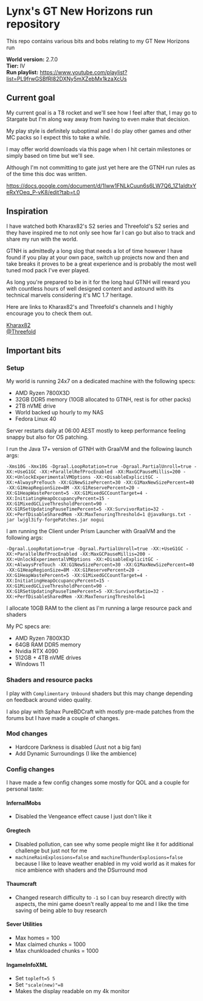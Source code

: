 # Lynx's GT New Horizons run repository

This repo contains various bits and bobs relating to my GT New Horizons run

**World version:** 2.7.0<br/>
**Tier:** IV<br/>
**Run playlist:** https://www.youtube.com/playlist?list=PL9frwGSBfRI82DXNy5mXZebMx1kzaXcUs

## Current goal

My current goal is a T8 rocket and we'll see how I feel after that, I may
go to Stargate but I'm along way away from having to even make that decision.

My play style is definitely suboptimal and I do play other games and other MC
packs so I expect this to take a while.

I may offer world downloads via this page when I hit certain milestones or
simply based on time but we'll see.

Although I'm not committing to gate just yet here are the GTNH run rules as of the time
this doc was written.

https://docs.google.com/document/d/1Iww1FNLkCuun6s6LW7Q6_1Z1aldtxYeRxYOeq_P-vK8/edit?tab=t.0

## Inspiration

I have watched both Kharax82's S2 series and Threefold's S2 series and they
have inspired me to not only see how far I can go but also to track and
share my run with the world.

GTNH is admittedly a long slog that needs a lot of time however I have found
if you play at your own pace, switch up projects now and then and take breaks
it proves to be a great experience and is probably the most well tuned mod
pack I've ever played.

As long you're prepared to be in it for the long haul GTNH will reward you
with countless hours of well designed content and astound with its technical
marvels considering it's MC 1.7 heritage.

Here are links to Kharax82's and Threefold's channels and I highly encourage
you to check them out.

[Kharax82](https://www.youtube.com/c/Kharax82)<br/>
[@Threefold](https://www.youtube.com/@Threefold.)

## Important bits

### Setup

My world is running 24x7 on a dedicated machine with the following specs:

- AMD Ryzen 7800X3D
- 32GB DDR5 memory (10GB allocated to GTNH, rest is for other packs)
- 2TB nVME drive
- World backed up hourly to my NAS
- Fedora Linux 40

Server restarts daily at 06:00 AEST mostly to keep performance feeling snappy but also
for OS patching.

I run the Java 17+ version of GTNH with GraalVM and the following launch args:

```text
-Xms10G -Xmx10G -Dgraal.LoopRotation=true -Dgraal.PartialUnroll=true -XX:+UseG1GC -XX:+ParallelRefProcEnabled -XX:MaxGCPauseMillis=200 -XX:+UnlockExperimentalVMOptions -XX:+DisableExplicitGC -XX:+AlwaysPreTouch -XX:G1NewSizePercent=30 -XX:G1MaxNewSizePercent=40 -XX:G1HeapRegionSize=8M -XX:G1ReservePercent=20 -XX:G1HeapWastePercent=5 -XX:G1MixedGCCountTarget=4 -XX:InitiatingHeapOccupancyPercent=15 -XX:G1MixedGCLiveThresholdPercent=90 -XX:G1RSetUpdatingPauseTimePercent=5 -XX:SurvivorRatio=32 -XX:+PerfDisableSharedMem -XX:MaxTenuringThreshold=1 @java9args.txt -jar lwjgl3ify-forgePatches.jar nogui
```

I am running the Client under Prism Launcher with GraalVM and the following args:

```text
-Dgraal.LoopRotation=true -Dgraal.PartialUnroll=true -XX:+UseG1GC -XX:+ParallelRefProcEnabled -XX:MaxGCPauseMillis=200 -XX:+UnlockExperimentalVMOptions -XX:+DisableExplicitGC -XX:+AlwaysPreTouch -XX:G1NewSizePercent=30 -XX:G1MaxNewSizePercent=40 -XX:G1HeapRegionSize=8M -XX:G1ReservePercent=20 -XX:G1HeapWastePercent=5 -XX:G1MixedGCCountTarget=4 -XX:InitiatingHeapOccupancyPercent=15 -XX:G1MixedGCLiveThresholdPercent=90 -XX:G1RSetUpdatingPauseTimePercent=5 -XX:SurvivorRatio=32 -XX:+PerfDisableSharedMem -XX:MaxTenuringThreshold=1
```
I allocate 10GB RAM to the client as I'm running a large resource pack and
shaders

My PC specs are:

- AMD Ryzen 7800X3D
- 64GB RAM DDR5 memory
- Nvidia RTX 4090
- 512GB + 4TB nVME drives
- Windows 11

### Shaders and resource packs

I play with `Complimentary Unbound` shaders but this may change depending on
feedback around video quality.

I also play with Sphax PureBDCraft with mostly pre-made patches from the forums but I
have made a couple of changes.

### Mod changes

- Hardcore Darkness is disabled (Just not a big fan)
- Add Dynamic Surroundings (I like the ambience)

### Config changes

I have made a few config changes some mostly for QOL and a couple for personal
taste:

#### InfernalMobs
- Disabled the Vengeance effect cause I just don't like it

#### Gregtech
- Disabled pollution, can see why some people might like it for additional
challenge but just not for me
- `machineRainExplosions=false` and `machineThunderExplosions=false` because I like to
leave weather enabled in my void world as it makes for nice ambience with shaders and
the DSurround mod

#### Thaumcraft
- Changed research difficulty to `-1` so I can buy research directly with aspects,
 the mini game doesn't really appeal to me and I like the time saving of being able
 to buy research

#### Sever Utilities
- Max homes = 100
- Max claimed chunks = 1000
- Max chunkloaded chunks = 1000

#### IngameInfoXML

- Set `topleft=5 5`
- Set `"scale(new)"=8`
- Makes the display readable on my 4k monitor